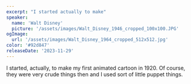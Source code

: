 ```yaml
---
excerpt: "I started actually to make"
speaker:
  name: 'Walt Disney'
  picture: '/assets/images/Walt_Disney_1946_cropped_100x100.JPG'
ogImage:
  url: '/assets/images/Walt_Disney_1964_cropped_512x512.jpg'
color: '#92d847'
releaseDate: '2023-11-29'
---
```

I started, actually, to make my first animated cartoon in 1920. Of course, they were very crude things then and I used sort of little puppet things.
